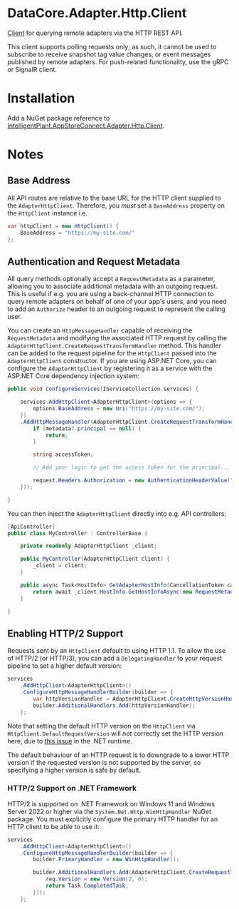 ﻿# DataCore.Adapter.Http.Client

[Client](./AdapterHttpClient.cs) for querying remote adapters via the HTTP REST API.

This client supports polling requests only; as such, it cannot be used to subscribe to receive snapshot tag value changes, or event messages published by remote adapters. For push-related functionality, use the gRPC or SignalR client.


# Installation

Add a NuGet package reference to [IntelligentPlant.AppStoreConnect.Adapter.Http.Client](https://www.nuget.org/packages/IntelligentPlant.AppStoreConnect.Adapter.Http.Client).


# Notes

## Base Address

All API routes are relative to the base URL for the HTTP client supplied to the `AdapterHttpClient`. Therefore, you _must_ set a `BaseAddress` property on the `HttpClient` instance i.e.

```csharp
var httpClient = new HttpClient() {
    BaseAddress = "https://my-site.com/"
};
```

## Authentication and Request Metadata

All query methods optionally accept a `RequestMetadata` as a parameter, allowing you to associate additional metadata with an outgoing request. This is useful if e.g. you are using a back-channel HTTP connection to query remote adapters on behalf of one of your app's users, and you need to add an `Authorize` header to an outgoing request to represent the calling user.

You can create an `HttpMessageHandler` capable of receiving the `RequestMetadata` and modifying the associated HTTP request by calling the `AdapterHttpClient.CreateRequestTransformHandler` method. This handler can be added to the request pipeline for the `HttpClient` passed into the `AdapterHttpClient` constructor. If you are using ASP.NET Core, you can configure the `AdapterHttpClient` by registering it as a service with the ASP.NET Core dependency injection system:

```csharp
public void ConfigureServices(IServiceCollection services) {

    services.AddHttpClient<AdapterHttpClient>(options => {
        options.BaseAddress = new Uri("https://my-site.com/");
    })
    .AddHttpMessageHandler(AdapterHttpClient.CreateRequestTransformHandler(async (request, metadata, cancellationToken) => {
        if (metadata?.principal == null) {
            return;
        }

        string accessToken;

        // Add your logic to get the access token for the principal...

        request.Headers.Authorization = new AuthenticationHeaderValue("Bearer", token);
    }));

}
```

You can then inject the `AdapterHttpClient` directly into e.g. API controllers:

```csharp
[ApiController]
public class MyController : ControllerBase {

    private readonly AdapterHttpClient _client;

    public MyController(AdapterHttpClient client) {
        _client = client;
    }

    public async Task<HostInfo> GetAdapterHostInfo(CancellationToken cancellationToken) {
        return await _client.HostInfo.GetHostInfoAsync(new RequestMetadata() { Principal = User }, cancellationToken);
    }

}
```

## Enabling HTTP/2 Support

Requests sent by an `HttpClient` default to using HTTP 1.1. To allow the use of HTTP/2 (or HTTP/3), you can add a `DelegatingHandler` to your request pipeline to set a higher default version:

```csharp
services
    .AddHttpClient<AdapterHttpClient>()
    .ConfigureHttpMessageHandlerBuilder(builder => {
        var httpVersionHandler = AdapterHttpClient.CreateHttpVersionHandler(new Version(2, 0));
        builder.AdditionalHandlers.Add(httpVersionHandler);
    };
```

Note that setting the default HTTP version on the `HttpClient` via `HttpClient.DefaultRequestVersion` will _not_ correctly set the HTTP version here, due to [this issue](https://github.com/dotnet/runtime/issues/31190) in the .NET runtime.  

The default behaviour of an HTTP request is to downgrade to a lower HTTP version if the requested version is not supported by the server, so specifying a higher version is safe by default.


### HTTP/2 Support on .NET Framework

HTTP/2 is supported on .NET Framework on Windows 11 and Windows Server 2022 or higher via the `System.Net.Http.WinHttpHandler` NuGet package. You must explicitly configure the primary HTTP handler for an HTTP client to be able to use it:

```csharp
services
    .AddHttpClient<AdapterHttpClient>()
    .ConfigureHttpMessageHandlerBuilder(builder => {
        builder.PrimaryHandler = new WinHttpHandler();

        builder.AdditionalHandlers.Add(AdapterHttpClient.CreateRequestTransformHandler((req, metadata, ct) => {
            req.Version = new Version(2, 0);
            return Task.CompletedTask;
        }));
    };
```

